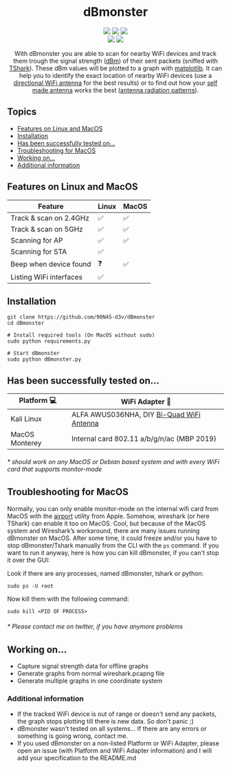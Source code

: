 <h1 align="center">dBmonster</h1>
<p align="center">
 <img src="https://img.shields.io/badge/Made%20with-Python-blue">
 <img src="https://img.shields.io/github/license/90N45-d3v/dBmonster.svg">
 <img src="https://img.shields.io/badge/Ask%20me-anything-1abc9c.svg">
 <br>
 <img src="https://img.shields.io/badge/-Linux-lightblue">
 <img src="https://img.shields.io/badge/-MacOS-lightgrey">
</p>

<p align="center">
 With dBmonster you are able to scan for nearby WiFi devices and track them trough the signal strength (<a href="https://en.m.wikipedia.org/wiki/DBm">dBm</a>) of their sent packets (sniffed with <a href="https://tshark.dev/setup/about/#what-is-tsharkdev">TShark</a>).
 These dBm values will be plotted to a graph with <a href="https://matplotlib.org/">matplotlib</a>.
 It can help you to identify the exact location of nearby WiFi devices (use a <a href="https://simplewifi.com/blogs/news/omni-directional-vs-antennadirectional-antenna">directional WiFi antenna</a> for the best results) or to find out how your <a href="https://www.makeuseof.com/10-diy-long-range-wi-fi-antennas-you-can-make-at-home/">self made antenna</a> works the best (<a href="https://help.ui.com/hc/en-us/articles/115012664088-UniFi-Introduction-to-Antenna-Radiation-Patterns">antenna radiation patterns</a>).
</p>

## Topics
- [Features on Linux and MacOS](https://github.com/90N45-d3v/dBmonster/edit/main/README.md#features-on-linux-and-macos)
- [Installation](https://github.com/90N45-d3v/dBmonster/edit/main/README.md#installation)
- [Has been successfully tested  on...](https://github.com/90N45-d3v/dBmonster/edit/main/README.md#has-been-successfully-tested--on)
- [Troubleshooting for MacOS](https://github.com/90N45-d3v/dBmonster/edit/main/README.md#troubleshooting-for-macos)
- [Working on...](https://github.com/90N45-d3v/dBmonster/edit/main/README.md#working-on)
- [Additional information](https://github.com/90N45-d3v/dBmonster/edit/main/README.md#additional-information)

## Features on Linux and MacOS

| Feature | Linux | MacOS |
| ------- | --------- | --------- |
| Track & scan on 2.4GHz | ✅ | ✅ |
| Track & scan on 5GHz | ✅ | ✅ |
| Scanning for AP | ✅ | ✅ |
| Scanning for STA | ✅ | |
| Beep when device found | ❓ | ✅ |
| Listing WiFi interfaces | ✅ | |

## Installation
````
git clone https://github.com/90N45-d3v/dBmonster
cd dBmonster

# Install required tools (On MacOS without sudo)
sudo python requirements.py

# Start dBmonster
sudo python dBmonster.py
````

## Has been successfully tested  on...

| Platform 💻 | WiFi Adapter 📡 |
| ------- | --------- |
| Kali Linux | ALFA AWUS036NHA, DIY [Bi-Quad WiFi Antenna](https://www.instructables.com/Bi-Quad-WiFi-Antenna/) |
| MacOS Monterey | Internal card 802.11 a/b/g/n/ac (MBP 2019) |
###### * *should work on any MacOS or Debian based system and with every WiFi card that supports monitor-mode*

## Troubleshooting for MacOS
Normally, you can only enable monitor-mode on the internal wifi card from MacOS with the [airport](https://osxdaily.com/2007/01/18/airport-the-little-known-command-line-wireless-utility/) utility from Apple. Somehow, wireshark (or here TShark) can enable it too on MacOS. Cool, but because of the MacOS system and Wireshark’s workaround, there are many issues running dBmonster on MacOS. After some time, it could freeze and/or you have to stop dBmonster/Tshark manually from the CLI with the ``ps`` command. If you want to run it anyway, here is how you can kill dBmonster, if you can't stop it over the GUI:

Look if there are any processes, named dBmonster, tshark or python:
````
sudo ps -U root
````
Now kill them with the following command:
````
sudo kill <PID OF PROCESS>
````
###### * *Please contact me on twitter, if you have anymore problems*

## Working on...
- Capture signal strength data for offline graphs 
- Generate graphs from normal wireshark.pcapng file
- Generate multiple graphs in one coordinate system

### Additional information 
- If the tracked WiFi device is out of range or doesn't send any packets, the graph stops plotting till there is new data. So don't panic ;)
- dBmonster wasn't tested on all systems... If there are any errors or something is going wrong, contact me.
- If you used dBmonster on a non-listed Platform or WiFi Adapter, please open an issue (with Platform and WiFi Adapter information) and I will add your specification to the README.md
